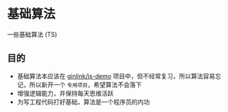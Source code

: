# 基础算法

一些基础算法 (TS)

## 目的

- 基础算法本应该在 [ginlink/js-demo](https://github.com/ginlink/js-demo) 项目中，但不经常复习，所以算法容易忘记，所以新开一个 `专用项目`，希望算法不会落下
- 增强逻辑能力，并保持每天思维活跃
- 为写工程代码打好基础，算法是一个程序员的内功

